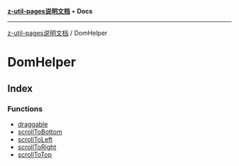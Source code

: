 [**z-util-pages说明文档**](../README.md) • **Docs**

***

[z-util-pages说明文档](../modules.md) / DomHelper

# DomHelper

## Index

### Functions

- [draggable](functions/draggable.md)
- [scrollToBottom](functions/scrollToBottom.md)
- [scrollToLeft](functions/scrollToLeft.md)
- [scrollToRight](functions/scrollToRight.md)
- [scrollToTop](functions/scrollToTop.md)
